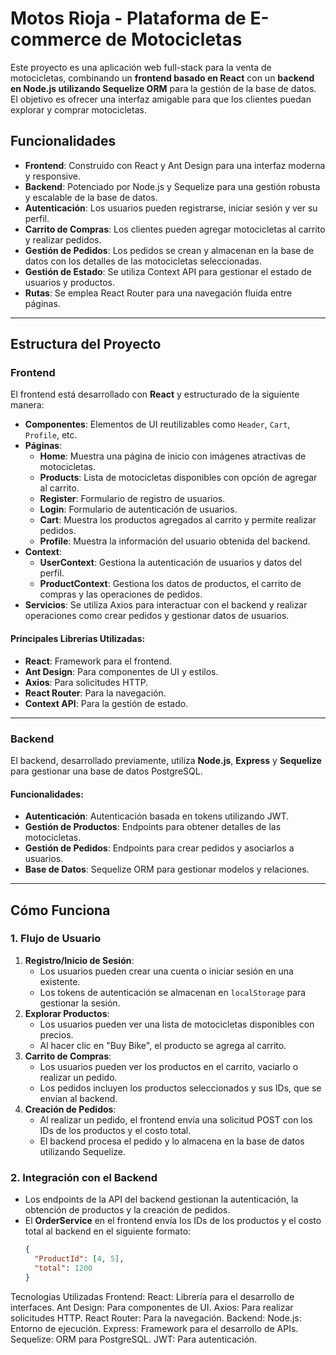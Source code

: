 # Motos Rioja - Plataforma de E-commerce de Motocicletas

Este proyecto es una aplicación web full-stack para la venta de motocicletas, combinando un **frontend basado en React** con un **backend en Node.js utilizando Sequelize ORM** para la gestión de la base de datos. El objetivo es ofrecer una interfaz amigable para que los clientes puedan explorar y comprar motocicletas.

## Funcionalidades

- **Frontend**: Construido con React y Ant Design para una interfaz moderna y responsive.
- **Backend**: Potenciado por Node.js y Sequelize para una gestión robusta y escalable de la base de datos.
- **Autenticación**: Los usuarios pueden registrarse, iniciar sesión y ver su perfil.
- **Carrito de Compras**: Los clientes pueden agregar motocicletas al carrito y realizar pedidos.
- **Gestión de Pedidos**: Los pedidos se crean y almacenan en la base de datos con los detalles de las motocicletas seleccionadas.
- **Gestión de Estado**: Se utiliza Context API para gestionar el estado de usuarios y productos.
- **Rutas**: Se emplea React Router para una navegación fluida entre páginas.

---

## Estructura del Proyecto

### Frontend

El frontend está desarrollado con **React** y estructurado de la siguiente manera:

- **Componentes**: Elementos de UI reutilizables como `Header`, `Cart`, `Profile`, etc.
- **Páginas**:
  - **Home**: Muestra una página de inicio con imágenes atractivas de motocicletas.
  - **Products**: Lista de motocicletas disponibles con opción de agregar al carrito.
  - **Register**: Formulario de registro de usuarios.
  - **Login**: Formulario de autenticación de usuarios.
  - **Cart**: Muestra los productos agregados al carrito y permite realizar pedidos.
  - **Profile**: Muestra la información del usuario obtenida del backend.
- **Context**:
  - **UserContext**: Gestiona la autenticación de usuarios y datos del perfil.
  - **ProductContext**: Gestiona los datos de productos, el carrito de compras y las operaciones de pedidos.
- **Servicios**: Se utiliza Axios para interactuar con el backend y realizar operaciones como crear pedidos y gestionar datos de usuarios.

#### Principales Librerías Utilizadas:

- **React**: Framework para el frontend.
- **Ant Design**: Para componentes de UI y estilos.
- **Axios**: Para solicitudes HTTP.
- **React Router**: Para la navegación.
- **Context API**: Para la gestión de estado.

---

### Backend

El backend, desarrollado previamente, utiliza **Node.js**, **Express** y **Sequelize** para gestionar una base de datos PostgreSQL.

#### Funcionalidades:

- **Autenticación**: Autenticación basada en tokens utilizando JWT.
- **Gestión de Productos**: Endpoints para obtener detalles de las motocicletas.
- **Gestión de Pedidos**: Endpoints para crear pedidos y asociarlos a usuarios.
- **Base de Datos**: Sequelize ORM para gestionar modelos y relaciones.

---

## Cómo Funciona

### 1. Flujo de Usuario

1. **Registro/Inicio de Sesión**:
   - Los usuarios pueden crear una cuenta o iniciar sesión en una existente.
   - Los tokens de autenticación se almacenan en `localStorage` para gestionar la sesión.
2. **Explorar Productos**:
   - Los usuarios pueden ver una lista de motocicletas disponibles con precios.
   - Al hacer clic en "Buy Bike", el producto se agrega al carrito.
3. **Carrito de Compras**:
   - Los usuarios pueden ver los productos en el carrito, vaciarlo o realizar un pedido.
   - Los pedidos incluyen los productos seleccionados y sus IDs, que se envían al backend.
4. **Creación de Pedidos**:
   - Al realizar un pedido, el frontend envía una solicitud POST con los IDs de los productos y el costo total.
   - El backend procesa el pedido y lo almacena en la base de datos utilizando Sequelize.

### 2. Integración con el Backend

- Los endpoints de la API del backend gestionan la autenticación, la obtención de productos y la creación de pedidos.
- El **OrderService** en el frontend envía los IDs de los productos y el costo total al backend en el siguiente formato:
  ```json
  {
    "ProductId": [4, 5],
    "total": 1200
  }

Tecnologías Utilizadas
Frontend:
React: Librería para el desarrollo de interfaces.
Ant Design: Para componentes de UI.
Axios: Para realizar solicitudes HTTP.
React Router: Para la navegación.
Backend:
Node.js: Entorno de ejecución.
Express: Framework para el desarrollo de APIs.
Sequelize: ORM para PostgreSQL.
JWT: Para autenticación.

